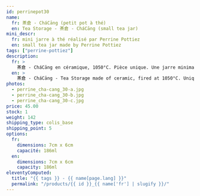 ```yaml
---
id: perrinepot30
name:
  fr: 茶倉 - CháCāng (petit pot à thé)
  en: Tea Storage - 茶倉 - CháCāng (small tea jar)
mini_descr:
  fr: mini jarre à thé réalisé par Perrine Pottiez
  en: small tea jar made by Perrine Pottiez
tags: ["perrine-pottiez"]
description:
  fr: >
    茶倉 - CháCāng en céramique, 1050°C. Pièce unique. Une jarre minimaliste idéale pour le rite du GōngFūChá - 工夫茶.
  en: >
    茶倉 - CháCāng - Tea Storage made of ceramic, fired at 1050°C. Unique piece. A minimalist jar perfect for the GōngFūChá - 工夫茶.
photos:
  - perrine_cha-cang_30-a.jpg
  - perrine_cha-cang_30-b.jpg
  - perrine_cha-cang_30-c.jpg
price: 45.00
stock: 1
weight: 142
shipping_type: colis_base
shipping_point: 5
options:
  fr:
    dimensions: 7cm x 6cm
    capacité: 186ml
  en:
    dimensions: 7cm x 6cm
    capacity: 186ml
eleventyComputed:
  title: "{{ tags }} - {{ name[page.lang] }}"
  permalink: "/products/{{ id }}_{{ name['fr'] | slugify }}/"
---
```

